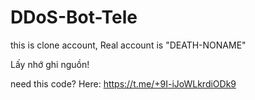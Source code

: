 # DDoS-Bot-Tele
this is clone account, Real account is "DEATH-NONAME"

Lấy nhớ ghi nguồn! 

need this code? Here: https://t.me/+9I-iJoWLkrdiODk9

